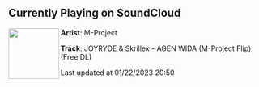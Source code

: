 ## Currently Playing on SoundCloud

[<img align="left" width="100" src="https://i1.sndcdn.com/artworks-000429283386-9ykd3o-t500x500.jpg">](https://soundcloud.com/m-project_suzumoto/agen-wida-m-project-flip)

**Artist**: M-Project 

**Track**: JOYRYDE & Skrillex - AGEN WIDA (M-Project Flip) (Free DL)

Last updated at 01/22/2023 20:50
